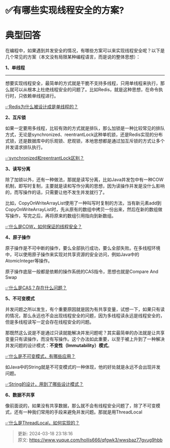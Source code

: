 # ✅有哪些实现线程安全的方案?

# 典型回答
在编程中，如果遇到并发安全的情况，有哪些方案可以来实现线程安全呢？以下是几个常见的方案（本文没有局限某种编程语言，而是说的整体思想）：



**1、单线程**

****

想要实现线程安全，最简单的方式就是干脆不支持多线程，只用单线程来执行，那么就可以从根本上杜绝线程安全的问题了。比如Redis，就是这种思想，在命令执行时，只依赖单线程进行。



[✅Redis为什么被设计成是单线程的？](https://www.yuque.com/hollis666/qfgwk3/og6nf4)



**2、互斥锁**



如果一定要用多线程，比较有效的方式就是排队，那么加锁是一种比较常见的排队方式，无论是synchronized、reentrantLock这种单机锁，还是Redis实现的分布式锁，还是数据库中的乐观锁、悲观锁，本地思想都是通过加互斥锁的方式让多个并发请求排队执行。



[✅synchronized和reentrantLock区别？](https://www.yuque.com/hollis666/qfgwk3/bitupp)



**3、读写分离**



除了加锁以外，还有一种做法，那就是读写分离，比如Java并发包中有一种COW机制，即写时复制，主要就是读和写作分离的思想，因为读操作并发是没什么影响的，而写操作的话，只需要让他不发生并发就行了。



比如，CopyOnWriteArrayList使用了一种叫写时复制的方法，当有新元素add到CopyOnWriteArrayList时，先从原有的数组中拷贝一份出来，然后在新的数组做写操作，写完之后，再将原来的数组引用指向到新数组。



[✅什么是COW，如何保证的线程安全？](https://www.yuque.com/hollis666/qfgwk3/sn842t5l24dmlsp4)



**4、原子操作**



原子操作是不可中断的操作，要么全部执行成功，要么全部失败。在多线程环境中，可以使用原子操作来实现对共享资源的安全访问，例如Java中的AtomicInteger等操作。



原子操作底层一般都是依赖的操作系统的CAS指令，思想也就是Compare And Swap



[✅什么是CAS？存在什么问题？](https://www.yuque.com/hollis666/qfgwk3/cgckk3)



**5、不可变模式**





并发问题之所以发生，有个重要原因就是因为有共享变量，试想一下，如果只有读的情况，那么永远也不会出现线程安全的问题，因为多线程读永远是线程安全的，但是多线程读写一定会存在线程安全的问题。



那既然这么说是不是通过只读就能解决并发问题呢？其实最简单的办法就是让共享变量只有读操作，而没有写操作。这个办法如此重要，以至于被上升到了一种解决并发问题的设计模式：**不变性（Immutability）模式**。



[✅什么是不可变模式，有哪些应用？](https://www.yuque.com/hollis666/qfgwk3/qlohhe)



如Java中的String就是不可变模式的一种体现，他的好处就是永远不会出现并发问题。



[✅String的设计，用到了哪些设计模式？](https://www.yuque.com/hollis666/qfgwk3/bxa45gl8rgg9slqw)



**6、数据不共享**



像前面说的，如果没有共享数据，那么就不会有线程安全问题了，除了不可变模式，还有一种我们常用的手段来避免并发问题。那就是用ThreadLocal



[✅什么是ThreadLocal，如何实现的？](https://www.yuque.com/hollis666/qfgwk3/ihoye3)



> 更新: 2024-03-18 23:18:16  
> 原文: <https://www.yuque.com/hollis666/qfgwk3/wwsbaz77gvug9hbb>